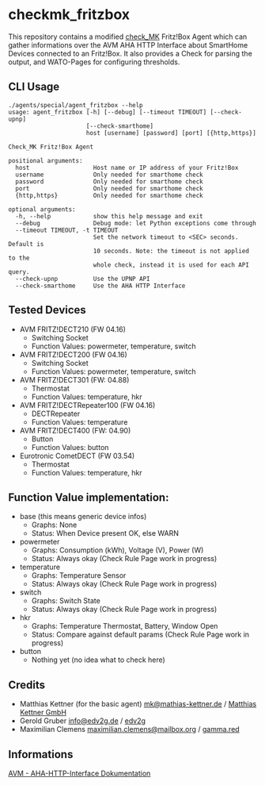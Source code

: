 # checkmk_fritzbox
This repository contains a modified [check_MK](https://mathias-kettner.com/) Fritz!Box Agent which can gather informations over the AVM AHA HTTP Interface about SmartHome Devices connected to an Fritz!Box.
It also provides a Check for parsing the output, and WATO-Pages for configuring thresholds.

## CLI Usage
```
./agents/special/agent_fritzbox --help
usage: agent_fritzbox [-h] [--debug] [--timeout TIMEOUT] [--check-upnp]
                      [--check-smarthome]
                      host [username] [password] [port] [{http,https}]

Check_MK Fritz!Box Agent

positional arguments:
  host                  Host name or IP address of your Fritz!Box
  username              Only needed for smarthome check
  password              Only needed for smarthome check
  port                  Only needed for smarthome check
  {http,https}          Only needed for smarthome check

optional arguments:
  -h, --help            show this help message and exit
  --debug               Debug mode: let Python exceptions come through
  --timeout TIMEOUT, -t TIMEOUT
                        Set the network timeout to <SEC> seconds. Default is
                        10 seconds. Note: the timeout is not applied to the
                        whole check, instead it is used for each API query.
  --check-upnp          Use the UPNP API
  --check-smarthome     Use the AHA HTTP Interface
```

## Tested Devices
* AVM FRITZ!DECT210 (FW 04.16)
   * Switching Socket
   * Function Values: powermeter, temperature, switch
* AVM FRITZ!DECT200 (FW 04.16)
   * Switching Socket
   * Function Values: powermeter, temperature, switch
* AVM FRITZ!DECT301 (FW: 04.88)
   * Thermostat
   * Function Values: temperature, hkr
* AVM FRITZ!DECTRepeater100 (FW 04.16)
   * DECTRepeater
   * Function Values: temperature
* AVM FRITZ!DECT400 (FW: 04.90)
   * Button
   * Function Values: button
* Eurotronic CometDECT (FW 03.54)
   * Thermostat
   * Function Values: temperature, hkr

## Function Value implementation:
* base (this means generic device infos)
   * Graphs: None
   * Status: When Device present OK, else WARN
* powermeter
   * Graphs: Consumption (kWh), Voltage (V), Power (W)
   * Status: Always okay (Check Rule Page work in progress)
* temperature
   * Graphs: Temperature Sensor
   * Status: Always okay (Check Rule Page work in progress)
* switch
   * Graphs: Switch State
   * Status: Always okay (Check Rule Page work in progress)
* hkr
   * Graphs: Temperature Thermostat, Battery, Window Open
   * Status: Compare against default params (Check Rule Page work in progress)
* button
   * Nothing yet (no idea what to check here)

## Credits
* Matthias Kettner (for the basic agent) <mk@mathias-kettner.de> / [Matthias Kettner GmbH](https://mathias-kettner.com/)
* Gerold Gruber <info@edv2g.de> / [edv2g](https://edv2g.de/)
* Maximilian Clemens <maximilian.clemens@mailbox.org> / [gamma.red](https://gamma.red/)

## Informations
[AVM - AHA-HTTP-Interface Dokumentation](https://avm.de/fileadmin/user_upload/Global/Service/Schnittstellen/AHA-HTTP-Interface.pdf)
